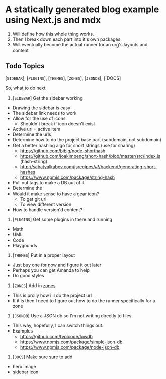 # A statically generated blog example using Next.js and mdx
1. Will define how this whole thing works.
  1. Then I break down each part into it's own packages.
1. Will eventually become the actual runner for an org's layouts and content

## Todo Topics
[`SIDEBAR`], [`PLUGINS`], [`THEMES`], [`ZONES`], [`JSONDB`], [`DOCS]

So, what to do next
1. [`SIDEBAR`] Get the sidebar working
  * ~~Drawing the sidebar is easy~~
  * The sidebar link needs to work
  * Allow for the use of icons
    * Shouldn't break if icon doesn't exist
  * Active url = active item
  * Determine the urls
  * Determine how to do the project base part (subdomain, not subdomain)
  * Get a better hashing algo for short strings (use for sharing)
    - https://github.com/bibig/node-shorthash
    - https://github.com/joakimbeng/short-hash/blob/master/src/index.js (hash-string)
    - http://sahatyalkabov.com/jsrecipes/#!/backend/generating-short-hashes
    - https://www.npmjs.com/package/string-hash
  * Pull out tags to make a DB out of it
  * Determine the
  * Would it make sense to have a gear icon?
    - To get git url
    - To view different version
  * How to handle version'd content?
1. [`PLUGINS`] Get some plugins in there and running
  * Math
  * UML
  * Code
  * Playgounds
1. [`THEMES`] Put in a proper layout
  * Just buy one for now and figure it out later
  * Perhaps you can get Amanda to help
  * Do good styles
1. [`ZONES`] Add in [zones](https://github.com/vercel/next.js/tree/canary/examples/with-zones)
  * This is prolly how i'll do the project url
  * If it is then I need to figure out how to do the runner specifically for a zone
1. [`JSONDB`] Use a JSON db so I'm not writing directly to files
  * This way, hopefully, I can switch things out.
  * Examples
    * https://github.com/typicode/lowdb
    * https://www.npmjs.com/package/simple-json-db
    * https://www.npmjs.com/package/node-json-db
1. [`DOCS`] Make sure sure to add
  * hero image
  * sidebar icon
